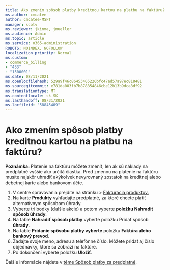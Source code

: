 ```yaml
---
title: Ako zmením spôsob platby kreditnou kartou na platbu na faktúru?
ms.author: cmcatee
author: cmcatee-MSFT
manager: scotv
ms.reviewer: jkinma, jmueller
ms.audience: Admin
ms.topic: article
ms.service: o365-administration
ROBOTS: NOINDEX, NOFOLLOW
localization_priority: Normal
ms.custom:
- commerce_billing
- "433"
- "1500001"
ms.date: 08/11/2021
ms.openlocfilehash: 529a9f46c86453405220bfc47ad57a97ec818481
ms.sourcegitcommit: e781da003fb7b878854846cbe12b13b9dca8df92
ms.translationtype: MT
ms.contentlocale: sk-SK
ms.lasthandoff: 08/31/2021
ms.locfileid: "58845409"
---
```

# <a name="how-do-i-change-from-credit-card-payments-to-invoice"></a>Ako zmením spôsob platby kreditnou kartou na platbu na faktúru?

**Poznámka:** Platenie na faktúru môžete zmeniť, len ak sú náklady na predplatné vyššie ako určitá čiastka. Pred zmenou na platenie na faktúru musíte najskôr uhradiť akýkoľvek nevyrovnaný zostatok na kreditnej alebo debetnej karte alebo bankovom účte.

1. V centre spravovania prejdite na stránku  >  [Fakturácia produktov.](https://go.microsoft.com/fwlink/p/?linkid=842054)
2. Na karte **Produkty** vyhľadajte predplatné, za ktoré chcete platiť alternatívnym spôsobom úhrady.
3. Vyberte tri bodky (ďalšie akcie) a potom vyberte **položku Nahradiť spôsob úhrady**.
4. Na table **Nahradiť spôsob platby** vyberte položku Pridať spôsob **úhrady**.
5. Na table **Pridanie spôsobu platby vyberte** položku **Faktúra alebo bankový prevod**.
6. Zadajte svoje meno, adresu a telefónne číslo. Môžete pridať aj číslo objednávky, ktoré sa zobrazí na faktúre.
7. Po dokončení vyberte položku **Uložiť**.

Ďalšie informácie nájdete v [téme Spôsob platby za predplatné](https://docs.microsoft.com/microsoft-365/commerce/billing-and-payments/pay-for-your-subscription).